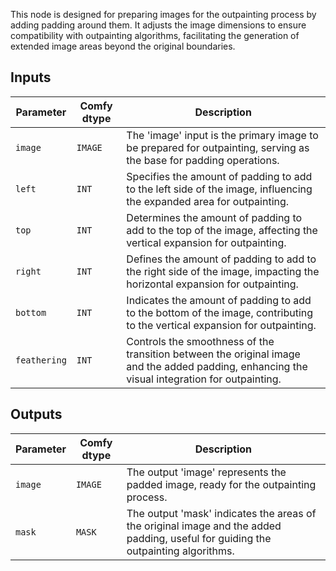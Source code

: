This node is designed for preparing images for the outpainting process by adding padding around them. It adjusts the image dimensions to ensure compatibility with outpainting algorithms, facilitating the generation of extended image areas beyond the original boundaries.

## Inputs

| Parameter | Comfy dtype | Description |
|-----------|-------------|-------------|
| `image`   | `IMAGE`     | The 'image' input is the primary image to be prepared for outpainting, serving as the base for padding operations. |
| `left`    | `INT`       | Specifies the amount of padding to add to the left side of the image, influencing the expanded area for outpainting. |
| `top`     | `INT`       | Determines the amount of padding to add to the top of the image, affecting the vertical expansion for outpainting. |
| `right`   | `INT`       | Defines the amount of padding to add to the right side of the image, impacting the horizontal expansion for outpainting. |
| `bottom`  | `INT`       | Indicates the amount of padding to add to the bottom of the image, contributing to the vertical expansion for outpainting. |
| `feathering` | `INT` | Controls the smoothness of the transition between the original image and the added padding, enhancing the visual integration for outpainting. |

## Outputs

| Parameter | Comfy dtype | Description |
|-----------|-------------|-------------|
| `image`   | `IMAGE`     | The output 'image' represents the padded image, ready for the outpainting process. |
| `mask`    | `MASK`      | The output 'mask' indicates the areas of the original image and the added padding, useful for guiding the outpainting algorithms. |
